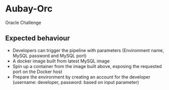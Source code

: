 # Aubay-Orc
Oracle Challenge

## Expected behaviour

- Developers can trigger the pipeline with parameters (Environment name, MySQL password and MySQL port)
- A docker image built from latest MySQL image
- Spin up a container from the image built above, exposing the requested port on the Docker host
- Prepare the environment by creating an account for the developer (username: developer, password: based on input parameter)
